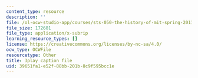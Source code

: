 ```yaml
---
content_type: resource
description: ''
file: /ol-ocw-studio-app/courses/sts-050-the-history-of-mit-spring-2011/39651fa1e52f88bb201b8c9f595bcc1e_RwDQWPhNZ8U.srt
file_size: 172681
file_type: application/x-subrip
learning_resource_types: []
license: https://creativecommons.org/licenses/by-nc-sa/4.0/
ocw_type: OCWFile
resourcetype: Other
title: 3play caption file
uid: 39651fa1-e52f-88bb-201b-8c9f595bcc1e
---
```

